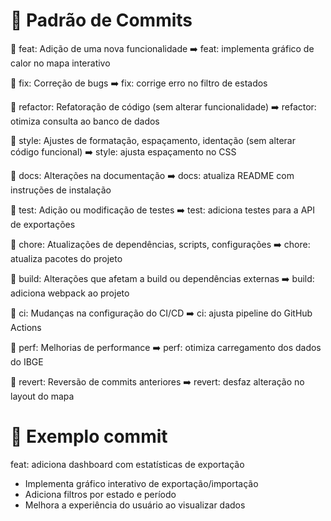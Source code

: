 # 📍 Padrão de Commits
🔹 feat: Adição de uma nova funcionalidade
➡️ feat: implementa gráfico de calor no mapa interativo

🔹 fix: Correção de bugs
➡️ fix: corrige erro no filtro de estados

🔹 refactor: Refatoração de código (sem alterar funcionalidade)
➡️ refactor: otimiza consulta ao banco de dados

🔹 style: Ajustes de formatação, espaçamento, identação (sem alterar código funcional)
➡️ style: ajusta espaçamento no CSS

🔹 docs: Alterações na documentação
➡️ docs: atualiza README com instruções de instalação

🔹 test: Adição ou modificação de testes
➡️ test: adiciona testes para a API de exportações

🔹 chore: Atualizações de dependências, scripts, configurações
➡️ chore: atualiza pacotes do projeto

🔹 build: Alterações que afetam a build ou dependências externas
➡️ build: adiciona webpack ao projeto

🔹 ci: Mudanças na configuração do CI/CD
➡️ ci: ajusta pipeline do GitHub Actions

🔹 perf: Melhorias de performance
➡️ perf: otimiza carregamento dos dados do IBGE

🔹 revert: Reversão de commits anteriores
➡️ revert: desfaz alteração no layout do mapa

# 📍 Exemplo commit

feat: adiciona dashboard com estatísticas de exportação

- Implementa gráfico interativo de exportação/importação
- Adiciona filtros por estado e período
- Melhora a experiência do usuário ao visualizar dados
